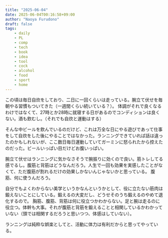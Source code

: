 ```yaml
---
title: "2025-06-04"
date: 2025-06-04T00:16:58+09:00
author: "Naoya Furudono"
draft: false
tags:
    - daily
    - PL
    - comp
    - tech
    - book
    - idea
    - tool
    - cock
    - alcohol
    - food
    - sport
    - home
---
```


この頃は毎日自炊をしており、二日に一回くらいは走っている。腕立て伏せを毎朝やる習慣もついてきた（一週間くらい続いている？）。
体調がそれで良くなるわけではなくて、27時とか28時に就寝する日があるのでコンディションは良くない。酒も飲むし。（それでも自炊と運動はする）

そんな中ビールを飲んでいるのだけど、これは万全な日にやる遊びであって仕事をして自炊をした後にやることではなかった。ランニングできていれば話は違ったのかもしれないが、ここ数日毎日運動していてガーミンに怒られたから控えたのだった。ビールいっぱい目だけどお腹いっぱい。

腕立て伏せはランニングに気かなさそうで腕振りに効くので良い。筋トレしてる感でるし。腹筋と背筋はどうなんだろう。人生で一回も効果を実感したことがなくて、ただ腹筋が割れるだけの効果しかないんじゃないかと思っている。
腹筋、何に使うんだろう。

自分でもよくわからない美学というかなんというかとして、役に立たない筋肉は鍛えないことにしている。鍛えるの大変だし、どうせそのうち鍛えるのやめて退化するので。
胸筋、腹筋、背筋は何に役立つかわからない。足と腕は走るのに役立つ。体幹も大事。それが腹筋と背筋を鍛えることと相関しているかわかっていない（頭では相関するだろうと思いつつ、体感はしていない）。

ランニングは純粋な娯楽としてと、活動に体力は有利だからと思ってやっている。

